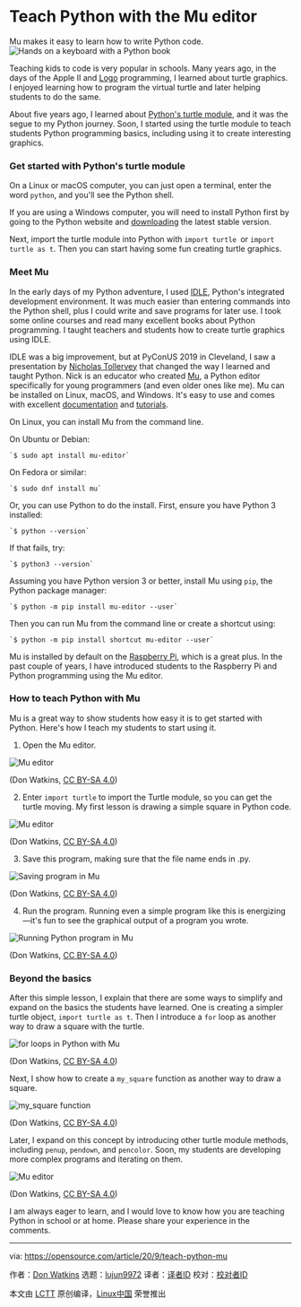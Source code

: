 [#]: collector: (lujun9972)
[#]: translator: (geekpi)
[#]: reviewer: ( )
[#]: publisher: ( )
[#]: url: ( )
[#]: subject: (Teach Python with the Mu editor)
[#]: via: (https://opensource.com/article/20/9/teach-python-mu)
[#]: author: (Don Watkins https://opensource.com/users/don-watkins)

Teach Python with the Mu editor
======
Mu makes it easy to learn how to write Python code.
![Hands on a keyboard with a Python book ][1]

Teaching kids to code is very popular in schools. Many years ago, in the days of the Apple II and [Logo][2] programming, I learned about turtle graphics. I enjoyed learning how to program the virtual turtle and later helping students to do the same.

About five years ago, I learned about [Python's turtle module][3], and it was the segue to my Python journey. Soon, I started using the turtle module to teach students Python programming basics, including using it to create interesting graphics.

### Get started with Python's turtle module

On a Linux or macOS computer, you can just open a terminal, enter the word `python`, and you'll see the Python shell.

If you are using a Windows computer, you will need to install Python first by going to the Python website and [downloading][4] the latest stable version.

Next, import the turtle module into Python with `import turtle `or `import turtle as t`. Then you can start having some fun creating turtle graphics.

### Meet Mu

In the early days of my Python adventure, I used [IDLE][5], Python's integrated development environment. It was much easier than entering commands into the Python shell, plus I could write and save programs for later use. I took some online courses and read many excellent books about Python programming. I taught teachers and students how to create turtle graphics using IDLE.

IDLE was a big improvement, but at PyConUS 2019 in Cleveland, I saw a presentation by [Nicholas Tollervey][6] that changed the way I learned and taught Python. Nick is an educator who created [Mu][7], a Python editor specifically for young programmers (and even older ones like me). Mu can be installed on Linux, macOS, and Windows. It's easy to use and comes with excellent [documentation][8] and [tutorials][9].

On Linux, you can install Mu from the command line.

On Ubuntu or Debian:


```
`$ sudo apt install mu-editor`
```

On Fedora or similar:


```
`$ sudo dnf install mu`
```

Or, you can use Python to do the install. First, ensure you have Python 3 installed:


```
`$ python --version`
```

If that fails, try:


```
`$ python3 --version`
```

Assuming you have Python version 3 or better, install Mu using `pip`, the Python package manager:


```
`$ python -m pip install mu-editor --user`
```

Then you can run Mu from the command line or create a shortcut using:


```
`$ python -m pip install shortcut mu-editor --user`
```

Mu is installed by default on the [Raspberry Pi][10], which is a great plus. In the past couple of years, I have introduced students to the Raspberry Pi and Python programming using the Mu editor.

### How to teach Python with Mu

Mu is a great way to show students how easy it is to get started with Python. Here's how I teach my students to start using it.

  1. Open the Mu editor.

![Mu editor][11]

(Don Watkins, [CC BY-SA 4.0][12])

  2. Enter `import turtle` to import the Turtle module, so you can get the turtle moving. My first lesson is drawing a simple square in Python code.

![Mu editor][13]

(Don Watkins, [CC BY-SA 4.0][12])

  3. Save this program, making sure that the file name ends in .py.

![Saving program in Mu][14]

(Don Watkins, [CC BY-SA 4.0][12])

  4. Run the program. Running even a simple program like this is energizing—it's fun to see the graphical output of a program you wrote.

![Running Python program in Mu][15]

(Don Watkins, [CC BY-SA 4.0][12])




### Beyond the basics

After this simple lesson, I explain that there are some ways to simplify and expand on the basics the students have learned. One is creating a simpler turtle object, `import turtle as t`. Then I introduce a `for` loop as another way to draw a square with the turtle.

![for loops in Python with Mu][16]

(Don Watkins, [CC BY-SA 4.0][12])

Next, I show how to create a `my_square` function as another way to draw a square.

![my_square function][17]

(Don Watkins, [CC BY-SA 4.0][12])

Later, I expand on this concept by introducing other turtle module methods, including `penup`, `pendown`, and `pencolor`. Soon, my students are developing more complex programs and iterating on them.

![Mu editor][18]

(Don Watkins, [CC BY-SA 4.0][12])

I am always eager to learn, and I would love to know how you are teaching Python in school or at home. Please share your experience in the comments.

--------------------------------------------------------------------------------

via: https://opensource.com/article/20/9/teach-python-mu

作者：[Don Watkins][a]
选题：[lujun9972][b]
译者：[译者ID](https://github.com/译者ID)
校对：[校对者ID](https://github.com/校对者ID)

本文由 [LCTT](https://github.com/LCTT/TranslateProject) 原创编译，[Linux中国](https://linux.cn/) 荣誉推出

[a]: https://opensource.com/users/don-watkins
[b]: https://github.com/lujun9972
[1]: https://opensource.com/sites/default/files/styles/image-full-size/public/lead-images/python-programming-code-keyboard.png?itok=fxiSpmnd (Hands on a keyboard with a Python book )
[2]: https://en.wikipedia.org/wiki/Logo_(programming_language)
[3]: https://docs.python.org/3/library/turtle.html
[4]: https://www.python.org/downloads/windows/
[5]: https://docs.python.org/3/library/idle.html
[6]: https://ntoll.org/
[7]: https://codewith.mu/en/download
[8]: https://codewith.mu/en/howto/
[9]: https://codewith.mu/en/tutorials/
[10]: https://www.raspberrypi.org/blog/mu-python-ide/
[11]: https://opensource.com/sites/default/files/uploads/mu-1_open.png (Mu editor)
[12]: https://creativecommons.org/licenses/by-sa/4.0/
[13]: https://opensource.com/sites/default/files/uploads/mu-2_square.png (Mu editor)
[14]: https://opensource.com/sites/default/files/uploads/mu-3_save.png (Saving program in Mu)
[15]: https://opensource.com/sites/default/files/uploads/mu-4_run.png (Running Python program in Mu)
[16]: https://opensource.com/sites/default/files/uploads/mu-5_for-loop.png (for loops in Python with Mu)
[17]: https://opensource.com/sites/default/files/uploads/mu-6_my_square.png (my_square function)
[18]: https://opensource.com/sites/default/files/uploads/mu-7_beyond-basics.png (Mu editor)
